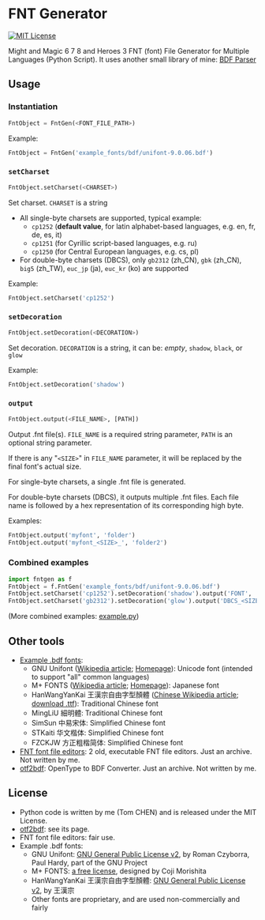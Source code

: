 # FNT Generator

[![MIT License](https://img.shields.io/github/license/might-and-magic/fnt-generator)](https://github.com/might-and-magic/fnt-generator/blob/master/LICENSE "MIT License")

Might and Magic 6 7 8 and Heroes 3 FNT (font) File Generator for Multiple Languages (Python Script). It uses another small library of mine: [BDF Parser](https://github.com/tomchen/bdfparser)

## Usage

### Instantiation

```python
FntObject = FntGen(<FONT_FILE_PATH>)
```

Example:

```python
FntObject = FntGen('example_fonts/bdf/unifont-9.0.06.bdf')
```

### `setCharset`

```python
FntObject.setCharset(<CHARSET>)
```

Set charset. `CHARSET` is a string

* All single-byte charsets are supported, typical example:
  * `cp1252` (**default value**, for latin alphabet-based languages, e.g. en, fr, de, es, it)
  * `cp1251` (for Cyrillic script-based languages, e.g. ru)
  * `cp1250` (for Central European languages, e.g. cs, pl)
* For double-byte charsets (DBCS), only `gb2312` (zh_CN), `gbk` (zh_CN), `big5` (zh_TW), `euc_jp` (ja), `euc_kr` (ko) are supported

Example:

```python
FntObject.setCharset('cp1252')
```

### `setDecoration`

```python
FntObject.setDecoration(<DECORATION>)
```

Set decoration. `DECORATION` is a string, it can be: *empty*, `shadow`, `black`, or `glow`

Example:

```python
FntObject.setDecoration('shadow')
```

### `output`

```python
FntObject.output(<FILE_NAME>, [PATH])
```

Output .fnt file(s). `FILE_NAME` is a required string parameter, `PATH` is an optional string parameter.

If there is any "`<SIZE>`" in `FILE_NAME` parameter, it will be replaced by the final font's actual size.

For single-byte charsets, a single .fnt file is generated.

For double-byte charsets (DBCS), it outputs multiple .fnt files. Each file name is followed by a hex representation of its corresponding high byte.

Examples:

```python
FntObject.output('myfont', 'folder')
FntObject.output('myfont_<SIZE>_', 'folder2')
```

### Combined examples

```python
import fntgen as f
FntObject = f.FntGen('example_fonts/bdf/unifont-9.0.06.bdf')
FntObject.setCharset('cp1252').setDecoration('shadow').output('FONT', 'uni_cp1252')
FntObject.setCharset('gb2312').setDecoration('glow').output('DBCS_<SIZE>_', 'uni_gb2312')
```

(More combined examples: [example.py](https://github.com/might-and-magic/fnt-generator/blob/master/example.py))

## Other tools
* [Example .bdf fonts](https://github.com/might-and-magic/fnt-generator/tree/master/example_fonts/bdf):
  * GNU Unifont ([Wikipedia article](https://en.wikipedia.org/wiki/GNU_Unifont); [Homepage](https://unifoundry.com/unifont/index.html)): Unicode font (intended to support "all" common languages)
  * M+ FONTS ([Wikipedia article](https://en.wikipedia.org/wiki/M%2B_FONTS); [Homepage](https://mplus-fonts.osdn.jp/about-en.html)): Japanese font
  * HanWangYanKai 王漢宗自由字型顏體 ([Chinese Wikipedia article](https://zh.wikipedia.org/wiki/%E7%8E%8B%E6%BC%A2%E5%AE%97%E8%87%AA%E7%94%B1%E5%AD%97%E5%9E%8B); [download .ttf](https://github.com/hepochen/fonts/raw/master/gpl-cjk-fonts/wang/wt064.ttf)): Traditional Chinese font
  * MingLiU 細明體: Traditional Chinese font
  * SimSun 中易宋体: Simplified Chinese font
  * STKaiti 华文楷体: Simplified Chinese font
  * FZCKJW 方正粗楷简体: Simplified Chinese font
* [FNT font file editors](https://github.com/might-and-magic/fnt-generator/tree/master/tools/fnt_editors): 2 old, executable FNT file editors. Just an archive. Not written by me.
* [otf2bdf](https://github.com/tomchen/bdfparser/tree/master/tools/otf2bdf): OpenType to BDF Converter. Just an archive. Not written by me.

## License

* Python code is written by me (Tom CHEN) and is released under the MIT License.
* [otf2bdf](https://github.com/tomchen/bdfparser/tree/master/tools/otf2bdf): see its page.
* FNT font file editors: fair use.
* Example .bdf fonts:
  * GNU Unifont: [GNU General Public License v2](https://www.gnu.org/licenses/old-licenses/gpl-2.0.en.html), by Roman Czyborra, Paul Hardy, part of the GNU Project
  * M+ FONTS: [a free license](https://mplus-fonts.osdn.jp/about-en.html#license), designed by Coji Morishita
  * HanWangYanKai 王漢宗自由字型顏體: [GNU General Public License v2](https://www.gnu.org/licenses/old-licenses/gpl-2.0.en.html), by 王漢宗
  * Other fonts are proprietary, and are used non-commercially and fairly